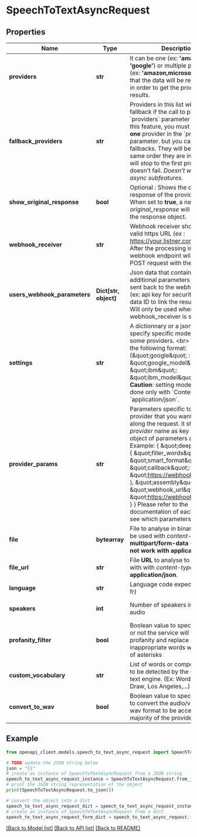 # SpeechToTextAsyncRequest


## Properties

Name | Type | Description | Notes
------------ | ------------- | ------------- | -------------
**providers** | **str** | It can be one (ex: **&#39;amazon&#39;** or **&#39;google&#39;**) or multiple provider(s) (ex: **&#39;amazon,microsoft,google&#39;**)             that the data will be redirected to in order to get the processed results. | 
**fallback_providers** | **str** | Providers in this list will be used as fallback if the call to provider in &#x60;providers&#x60; parameter fails.     To use this feature, you must input **only one** provider in the &#x60;providers&#x60; parameter. but you can put up to 5 fallbacks.  They will be tried in the same order they are input, and it will stop to the first provider who doesn&#39;t fail.   *Doesn&#39;t work with async subfeatures.*      | [optional] 
**show_original_response** | **bool** | Optional : Shows the original response of the provider.&lt;br&gt;         When set to **true**, a new attribute *original_response* will appear in the response object. | [optional] [default to False]
**webhook_receiver** | **str** | Webhook receiver should be a valid https URL (ex : https://your.listner.com/endpoint).             After the processing is done, the webhook endpoint will receive a POST request with the result. | [optional] 
**users_webhook_parameters** | **Dict[str, object]** | Json data that contains of additional parameters that will be sent back to the webhook receiver             (ex: api key for security or client&#39;s data ID to link the result internally).             Will only be used when webhook_receiver is set. | [optional] 
**settings** | **str** | A dictionnary or a json object to specify specific models to use for some providers. &lt;br&gt;                     It can be in the following format: {\&quot;google\&quot; : \&quot;google_model\&quot;, \&quot;ibm\&quot;: \&quot;ibm_model\&quot;...}.                      **Caution**: setting models can be done only with &#x60;Content-Type&#x60; : &#x60;application/json&#x60;.                       | [optional] 
**provider_params** | **str** |  Parameters specific to the provider that you want to send along the request.  it should take a *provider* name as key and an object of parameters as value.  Example:      {       \&quot;deepgram\&quot;: {         \&quot;filler_words\&quot;: true,         \&quot;smart_format\&quot;: true,         \&quot;callback\&quot;: \&quot;https://webhook.site/0000\&quot;       },       \&quot;assembly\&quot;: {         \&quot;webhook_url\&quot;: \&quot;https://webhook.site/0000\&quot;       }     }  Please refer to the documentation of each provider to see which parameters to send.  | [optional] 
**file** | **bytearray** | File to analyse in binary format to be used with *content-type*: **multipart/form-data** &lt;br&gt; **Does not work with application/json !** | [optional] 
**file_url** | **str** | File **URL** to analyse to be used with with *content-type*: **application/json**. | [optional] 
**language** | **str** | Language code expected (ex: en, fr) | [optional] 
**speakers** | **int** | Number of speakers in the file audio | [optional] [default to 2]
**profanity_filter** | **bool** | Boolean value to specify weather or not the service will filter profanity and replace inappropriate words with a series of asterisks | [optional] [default to False]
**custom_vocabulary** | **str** | List of words or composed words to be detected by the speech to text engine. (Ex: Word, Mike, Draw, Los Angeles,...) | [optional] [default to '']
**convert_to_wav** | **bool** | Boolean value to specify weather to convert the audio/video file to wav format to be accepted by a majority of the providers | [optional] [default to False]

## Example

```python
from openapi_client.models.speech_to_text_async_request import SpeechToTextAsyncRequest

# TODO update the JSON string below
json = "{}"
# create an instance of SpeechToTextAsyncRequest from a JSON string
speech_to_text_async_request_instance = SpeechToTextAsyncRequest.from_json(json)
# print the JSON string representation of the object
print(SpeechToTextAsyncRequest.to_json())

# convert the object into a dict
speech_to_text_async_request_dict = speech_to_text_async_request_instance.to_dict()
# create an instance of SpeechToTextAsyncRequest from a dict
speech_to_text_async_request_form_dict = speech_to_text_async_request.from_dict(speech_to_text_async_request_dict)
```
[[Back to Model list]](../README.md#documentation-for-models) [[Back to API list]](../README.md#documentation-for-api-endpoints) [[Back to README]](../README.md)


